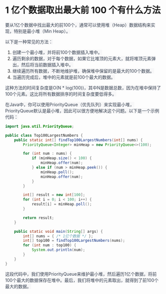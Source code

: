 # 1 亿个数据取出最大前 100 个有什么方法

<font style="color:rgb(55, 65, 81);background-color:rgb(247, 247, 248);">要从1亿个数据中找出最大的前100个，通常可以使用堆（Heap）数据结构来实现，特别是最小堆（Min Heap）。</font>

<font style="color:rgb(55, 65, 81);background-color:rgb(247, 247, 248);">以下是一种常见的方法：</font>

1. <font style="color:rgb(55, 65, 81);background-color:rgb(247, 247, 248);">创建一个最小堆，并将前100个数据插入堆中。</font>
2. <font style="color:rgb(55, 65, 81);background-color:rgb(247, 247, 248);">遍历剩余的数据，对于每个数据，如果它比堆顶的元素大，就将堆顶元素弹出，然后将当前数据插入堆中。</font>
3. <font style="color:rgb(55, 65, 81);background-color:rgb(247, 247, 248);">继续遍历所有数据，不断地维护堆，确保堆中保留的是最大的100个数据。</font>
4. <font style="color:rgb(55, 65, 81);background-color:rgb(247, 247, 248);">当遍历完成后，堆中的元素就是前100个最大的数据。</font>

<font style="color:rgb(55, 65, 81);background-color:rgb(247, 247, 248);">这种方法的时间复杂度是O(N * log(100))，其中N是数据总数，因为在堆中保持了100个元素。这比将所有数据排序的时间复杂度要低得多。</font>

<font style="color:rgb(55, 65, 81);background-color:rgb(247, 247, 248);">在Java中，你可以使用PriorityQueue（优先队列）来实现最小堆，PriorityQueue默认是最小堆，因此可以很方便地解决这个问题。以下是一个示例代码：</font>

```java
import java.util.PriorityQueue;

public class Top100LargestNumbers {
    public static int[] findTop100LargestNumbers(int[] nums) {
        PriorityQueue<Integer> minHeap = new PriorityQueue<>(100);

        for (int num : nums) {
            if (minHeap.size() < 100) {
                minHeap.offer(num);
            } else if (num > minHeap.peek()) {
                minHeap.poll();
                minHeap.offer(num);
            }
        }

        int[] result = new int[100];
        for (int i = 0; i < 100; i++) {
            result[i] = minHeap.poll();
        }

        return result;
    }

    public static void main(String[] args) {
        int[] nums = { /* 1亿个数据 */ };
        int[] top100 = findTop100LargestNumbers(nums);
        for (int num : top100) {
            System.out.println(num);
        }
    }
}
```

<font style="color:rgb(55, 65, 81);background-color:rgb(247, 247, 248);">这段代码中，我们使用PriorityQueue来维护最小堆，然后遍历1亿个数据，将前100个最大的数据保存在堆中。最后，我们将堆中的元素取出，就得到了前100个最大的数据。</font>


